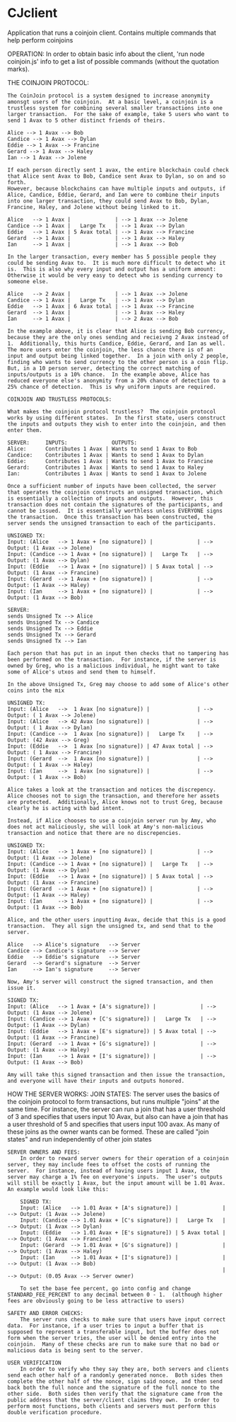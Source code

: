 # CJclient

Application that runs a coinjoin client.  Contains multiple commands that help perform coinjoins

OPERATION:
    In order to obtain basic info about the client, 'run node coinjoin.js' info to get a list of possible commands (without the quotation marks).

THE COINJOIN PROTOCOL:

    The CoinJoin protocol is a system designed to increase anonymity amonsgt users of the coinjoin.  At a basic level, a coinjoin is a trustless system for combining several smaller transactions into one larger transaction.  For the sake of example, take 5 users who want to send 1 Avax to 5 other distinct friends of theirs.

    Alice --> 1 Avax --> Bob
    Candice --> 1 Avax --> Dylan
    Eddie --> 1 Avax --> Francine
    Gerard --> 1 Avax --> Haley
    Ian --> 1 Avax --> Jolene

    If each person directly sent 1 avax, the entire blockchain could check that Alice sent Avax to Bob, Candice sent Avax to Dylan, so on and so forth.
    However, because blockchains can have multiple inputs and outputs, if Alice, Candice, Eddie, Gerard, and Ian were to combine their inputs into one larger transaction, they could send Avax to Bob, Dylan, Francine, Haley, and Jolene without being linked to it.

    Alice   --> 1 Avax |              | --> 1 Avax --> Jolene
    Candice --> 1 Avax |   Large Tx   | --> 1 Avax --> Dylan
    Eddie   --> 1 Avax | 5 Avax total | --> 1 Avax --> Francine
    Gerard  --> 1 Avax |              | --> 1 Avax --> Haley
    Ian     --> 1 Avax |              | --> 1 Avax --> Bob

    In the larger transaction, every member has 5 possible people they could be sending Avax to.  It is much more difficult to detect who it is.  This is also why every input and output has a uniform amount:  Otherwise it would be very easy to detect who is sending currency to someone else.

    Alice   --> 2 Avax |              | --> 1 Avax --> Jolene
    Candice --> 1 Avax |   Large Tx   | --> 1 Avax --> Dylan
    Eddie   --> 1 Avax | 6 Avax total | --> 1 Avax --> Francine
    Gerard  --> 1 Avax |              | --> 1 Avax --> Haley
    Ian     --> 1 Avax |              | --> 2 Avax --> Bob

    In the example above, it is clear that Alice is sending Bob currency, because they are the only ones sending and recieivng 2 Avax instead of 1.  Additionally, this hurts Candice, Eddie, Gerard, and Ian as well.  The more users enter the coinjoin, the less chance there is of an input and output being linked together.  In a join with only 2 people, finding who wants to send currency to the other person is a coin flip.  But, in a 10 person server, detecting the correct matching of inputs/outputs is a 10% chance.  In the example above, Alice has reduced everyone else's anonymity from a 20% chance of detection to a 25% chance of detection.  This is why uniform inputs are required.

    COINJOIN AND TRUSTLESS PROTOCOLS:

    What makes the coinjoin protocol trustless?  The coinjoin protocol works by using different states.  In the first state, users construct the inputs and outputs they wish to enter into the coinjoin, and then enter them.  

    SERVER:     INPUTS:              OUTPUTS:
    Alice:      Contributes 1 Avax | Wants to send 1 Avax to Bob
    Candice:    Contributes 1 Avax | Wants to send 1 Avax to Dylan
    Eddie:      Contributes 1 Avax | Wants to send 1 Avax to Francine
    Gerard:     Contributes 1 Avax | Wants to send 1 Avax to Haley
    Ian:        Contributes 1 Avax | Wants to send 1 Avax to Jolene

    Once a sufficient number of inputs have been collected, the server that operates the coinjoin constructs an unsigned transaction, which is essentially a collection of inputs and outputs.  However, this transaction does not contain the signatures of the participants, and cannot be issued.  It is essentially worthless unless EVERYONE signs the transaction.  Once this transaction has been constructed, the server sends the unsigned transaction to each of the participants.

    UNSIGNED TX:
    Input: (Alice   --> 1 Avax + [no signature]) |              | --> Output: (1 Avax --> Jolene)
    Input: (Candice --> 1 Avax + [no signature]) |   Large Tx   | --> Output: (1 Avax --> Dylan)
    Input: (Eddie   --> 1 Avax + [no signature]) | 5 Avax total | --> Output: (1 Avax --> Francine)
    Input: (Gerard  --> 1 Avax + [no signature]) |              | --> Output: (1 Avax --> Haley)
    Input: (Ian     --> 1 Avax + [no signature]) |              | --> Output: (1 Avax --> Bob)
    
    SERVER:
    sends Unsigned Tx --> Alice
    sends Unsigned Tx --> Candice
    sends Unsigned Tx --> Eddie
    sends Unsigned Tx --> Gerard
    sends Unsigned Tx --> Ian

    Each person that has put in an input then checks that no tampering has been performed on the transaction.  For instance, if the server is owned by Greg, who is a malicious individual, he might want to take some of Alice's utxos and send them to himself.

    In the above Unsigned Tx, Greg may choose to add some of Alice's other coins into the mix

    UNSIGNED TX:
    Input: (Alice   -->  1 Avax [no signature]) |               | --> Output: ( 1 Avax --> Jolene)
    Input: (Alice   --> 42 Avax [no signature]) |               | --> Output: ( 1 Avax --> Dylan)
    Input: (Candice -->  1 Avax [no signature]) |   Large Tx    | --> Output: (42 Avax --> Greg)
    Input: (Eddie   -->  1 Avax [no signature]) | 47 Avax total | --> Output: ( 1 Avax --> Francine)
    Input: (Gerard  -->  1 Avax [no signature]) |               | --> Output: ( 1 Avax --> Haley)
    Input: (Ian     -->  1 Avax [no signature]) |               | --> Output: ( 1 Avax --> Bob)

    Alice takes a look at the transaction and notices the discrepency.  Alice chooses not to sign the transaction, and therefore her assets are protected.  Additionally, Alice knows not to trust Greg, because clearly he is acting with bad intent.

    Instead, if Alice chooses to use a coinjoin server run by Amy, who does not act maliciously, she will look at Amy's non-malicious transaction and notice that there are no discrepencies.

    UNSIGNED TX:
    Input: (Alice   --> 1 Avax + [no signature]) |              | --> Output: (1 Avax --> Jolene)
    Input: (Candice --> 1 Avax + [no signature]) |   Large Tx   | --> Output: (1 Avax --> Dylan)
    Input: (Eddie   --> 1 Avax + [no signature]) | 5 Avax total | --> Output: (1 Avax --> Francine)
    Input: (Gerard  --> 1 Avax + [no signature]) |              | --> Output: (1 Avax --> Haley)
    Input: (Ian     --> 1 Avax + [no signature]) |              | --> Output: (1 Avax --> Bob)

    Alice, and the other users inputting Avax, decide that this is a good transaction.  They all sign the unsigned tx, and send that to the server.

    Alice   --> Alice's signature   --> Server
    Candice --> Candice's signature --> Server
    Eddie   --> Eddie's signature   --> Server
    Gerard  --> Gerard's signature  --> Server
    Ian     --> Ian's signature     --> Server

    Now, Amy's server will construct the signed transaction, and then issue it.

    SIGNED TX:
    Input: (Alice   --> 1 Avax + [A's signature]) |              | --> Output: (1 Avax --> Jolene)
    Input: (Candice --> 1 Avax + [C's signature]) |   Large Tx   | --> Output: (1 Avax --> Dylan)
    Input: (Eddie   --> 1 Avax + [E's signature]) | 5 Avax total | --> Output: (1 Avax --> Francine)
    Input: (Gerard  --> 1 Avax + [G's signature]) |              | --> Output: (1 Avax --> Haley)
    Input: (Ian     --> 1 Avax + [I's signature]) |              | --> Output: (1 Avax --> Bob)

    Amy will take this signed transaction and then issue the transaction, and everyone will have their inputs and outputs honored.


HOW THE SERVER WORKS:
    JOIN STATES:
        The server uses the basics of the coinjoin protocol to form transactions, but runs multiple "joins" at the same time.  For instance, the server can run a join that has a user threshold of 3 and specifies that users input 10 Avax, but also can have a join that has a user threshold of 5 and specifies that users input 100 avax.  As many of these joins as the owner wants can be formed.  These are called "join states" and run independently of other join states

    SERVER OWNERS AND FEES:
        In order to reward server owners for their operation of a coinjoin server, they may include fees to offset the costs of running the server.  For instance, instead of having users input 1 Avax, the server may charge a 1% fee on everyone's inputs.  The user's outputs will still be exactly 1 Avax, but the input amount will be 1.01 Avax.  An example would look like this:

        SIGNED TX:
        Input: (Alice   --> 1.01 Avax + [A's signature]) |              | --> Output: (1 Avax --> Jolene)
        Input: (Candice --> 1.01 Avax + [C's signature]) |   Large Tx   | --> Output: (1 Avax --> Dylan)
        Input: (Eddie   --> 1.01 Avax + [E's signature]) | 5 Avax total | --> Output: (1 Avax --> Francine)
        Input: (Gerard  --> 1.01 Avax + [G's signature]) |              | --> Output: (1 Avax --> Haley)
        Input: (Ian     --> 1.01 Avax + [I's signature]) |              | --> Output: (1 Avax --> Bob)
                                                                        | --> Output: (0.05 Avax --> Server owner)

        To set the base fee percent, go into config and change STANDARD_FEE_PERCENT to any decimal between 0 - 1.  (although higher fees are obviously going to be less attractive to users)

    SAFETY AND ERROR CHECKS:
        The server runs checks to make sure that users have input correct data.  For instance, if a user tries to input a buffer that is supposed to represent a transferable input, but the buffer does not form when the server tries, the user will be denied entry into the coinjoin.  Many of these checks are run to make sure that no bad or malicious data is being sent to the server.

    USER VERIFICATION
        In order to verify who they say they are, both servers and clients send each other half of a randomly generated nonce.  Both sides then complete the other half of the nonce, sign said nonce, and then send back both the full nonce and the signature of the full nonce to the other side.  Both sides then verify that the signature came from the public address that the server/client claims they own.  In order to perform most functions, both clients and servers must perform this double verification procedure.


